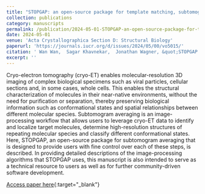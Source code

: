 ```yaml
---
title: "STOPGAP: an open-source package for template matching, subtomogram alignment and classification"
collection: publications
category: manuscripts
permalink: /publication/2024-05-01-STOPGAP-an-open-source-package-for-template-matching-subtomogram-alignment-and-classification
date: 2024-05-01
venue: 'Acta Crystallographica Section D: Structural Biology'
paperurl: 'https://journals.iucr.org/d/issues/2024/05/00/vo5015/'
citation: ' Wan Wan,  Sagar Khavnekar,  Jonathan Wagner, &quot;STOPGAP: an open-source package for template matching, subtomogram alignment and classification.&quot; Acta Crystallographica Section D: Structural Biology, 2024.'
excerpt: ''
---
```


Cryo-electron tomography (cryo-ET) enables molecular-resolution 3D imaging of complex biological specimens such as viral particles, cellular sections and, in some cases, whole cells. This enables the structural characterization of molecules in their near-native environments, without the need for purification or separation, thereby preserving biological information such as conformational states and spatial relationships between different molecular species. Subtomogram averaging is an image-processing workflow that allows users to leverage cryo-ET data to identify and localize target molecules, determine high-resolution structures of repeating molecular species and classify different conformational states. Here, STOPGAP, an open-source package for subtomogram averaging that is designed to provide users with fine control over each of these steps, is described. In providing detailed descriptions of the image-processing algorithms that STOPGAP uses, this manuscript is also intended to serve as a technical resource to users as well as for further community-driven software development.

[Access paper here](https://journals.iucr.org/d/issues/2024/05/00/vo5015/){:target="_blank"}
